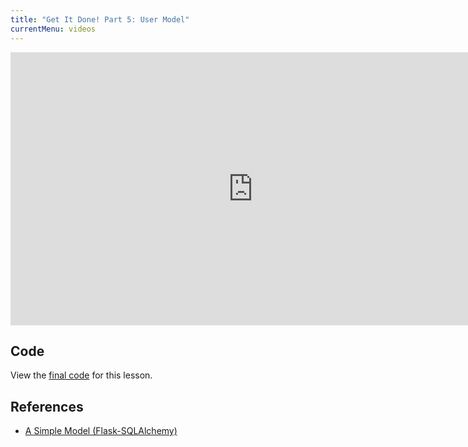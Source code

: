 ```yaml
---
title: "Get It Done! Part 5: User Model"
currentMenu: videos
---
```


<div class="youtube-wrapper"><iframe width="776" height="437" src="https://www.youtube-nocookie.com/embed/LWnYwdvImCk?rel=0" frameborder="0" allowfullscreen></iframe></div>

## Code

View the [final code](https://github.com/LaunchCodeEducation/get-it-done/tree/b3f83524df568bd137c73751ce31c12904ce3f85) for this lesson.

## References

- [A Simple Model (Flask-SQLAlchemy)](http://flask-sqlalchemy.pocoo.org/2.1/models/#simple-example)
